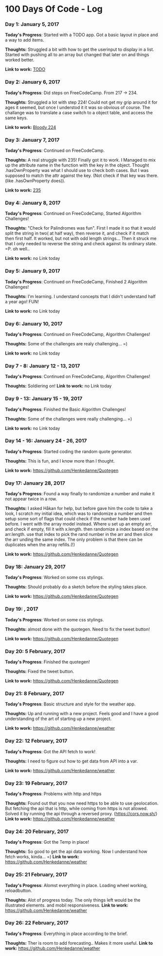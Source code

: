# 100 Days Of Code - Log

### Day 1: January 5, 2017


**Today's Progress**: Started with a TODO app. Got a basic layout in place and a way to add items.

**Thoughts:** Struggled a bit with how to get the userinput to display in a list. Started with pushing all to an array but changed that later on and things worked better. 

**Link to work:** [TODO](https://github.com/Henkedanne/TODO)

### Day 2: January 6, 2017


**Today's Progress**: Did steps on FreeCodeCamp. From 217 -> 234.

**Thoughts:** Struggled a lot with step 224! Could not get my grip around it for ages it seemed, but once I understod it it was so obvious of course. The challange was to translate a case switch to a object table, and access the same keys.

**Link to work:** [Bloody 224](https://github.com/Henkedanne/100-days-of-code/blob/master/exercise224)

### Day 3: January 7, 2017


**Today's Progress**: Continued on FreeCodeCamp. 

**Thoughts:** A real struggle with 235! Finally got it to work. I Managed to mix up the attribute name in the function with the key in the object. Thought .hasOwnProperty was what I should use to check both cases. But I was supposed to match the attr against the key. (Not check if that key was there. (like .hasOwnProperty does)).

**Link to work:** [235](https://github.com/Henkedanne/100-days-of-code/blob/master/235)

### Day 4: January 8, 2017


**Today's Progress**: Continued on FreeCodeCamp,  Started Algorithm Challenges!

**Thoughts:** "Check for Palindromes was fun". First I made it so that it would split the string in two( at half way), then reverse it, and check if it match then first half. It worked, but not with odd length strings... Then it struck me that I only needed to reverse the string and check against its ordinary state. =P. oh well.. 

**Link to work:** no Link today

### Day 5: January 9, 2017


**Today's Progress**: Continued on FreeCodeCamp,  Finished 2 Algorithm Challenges!

**Thoughts:** I'm learning. I understand concepts that I didn't understand half a year ago! FUN!

**Link to work:** no Link today

### Day 6: January 10, 2017


**Today's Progress**: Continued on FreeCodeCamp, Algorithm Challenges!

**Thoughts:** Some of the challenges are realy challenging... =)

**Link to work:** no Link today

### Day 7 - 8: January 12 - 13, 2017


**Today's Progress**: Continued on FreeCodeCamp, Algorithm Challenges!

**Thoughts:** Soldiering on!
**Link to work:** no Link today

### Day 9 - 13: January 15 - 19, 2017


**Today's Progress**: Finished the Basic Algorithm Challenges!

**Thoughts:** Some of the challenges were really challenging... =)

**Link to work:** no Link today


### Day 14 - 16: January 24 - 26, 2017


**Today's Progress**: Started coding the random quote generator.

**Thoughts:** This is fun, and I know more than I thought.

**Link to work:** https://github.com/Henkedanne/Quotegen

### Day 17: January 28, 2017


**Today's Progress**: Found a way finally to randomize a number and make it not appear twice in a row.

**Thoughts:** I asked Håkan for help, but before gave him the code to take a look, I scratch my initial idea, which was to randomize a number and then setup some sort of flags that could check if the number hade been used before. I went with the array model instead. Where u set up an empty arr, and check if empty, fill it with x.length. then randomize a index based on the arr.length. use that index to pick the rand number in the arr and then slice the arr unding the same index. 
The only problem is that there can be duplicates when the array refills.(!)

**Link to work:** https://github.com/Henkedanne/Quotegen

### Day 18: January 29, 2017
**Today's Progress**: Worked on some css stylings.

**Thoughts:** Should probably do a sketch before the styling takes place.

**Link to work:** https://github.com/Henkedanne/Quotegen

### Day 19: , 2017
**Today's Progress**: Worked on some css stylings.

**Thoughts:** almost done with the quotegen. Need to fix the tweet button!

**Link to work:** https://github.com/Henkedanne/Quotegen

### Day 20: 5 February, 2017
**Today's Progress**: Finished the quotegen!

**Thoughts:** Fixed the tweet button.

**Link to work:** https://github.com/Henkedanne/Quotegen

### Day 21: 8 February, 2017
**Today's Progress**: Basic structure and style for the weather app.

**Thoughts:** Up and running with a new project. Feels good and I have a good understanding of the art of starting up a new project.

**Link to work:** https://github.com/Henkedanne/weather

### Day 22: 12 February, 2017
**Today's Progress**: Got the API fetch to work!

**Thoughts:** I need to figure out how to get data from API into a var.

**Link to work:** https://github.com/Henkedanne/weather

### Day 23: 19 February, 2017
**Today's Progress**: Problems with http and https

**Thoughts:** Found out that you now need https to be able to use geolocation. But fetching the api that is http, while coming from https is not allowed. Solved it by running the api through a reversed proxy. (https://cors.now.sh/)
**Link to work:** https://github.com/Henkedanne/weather

### Day 24: 20 February, 2017
**Today's Progress**: Got the Temp in place!

**Thoughts:** So good to get the api data working. Now I understand how fetch works, kinda... =)
**Link to work:** https://github.com/Henkedanne/weather

### Day 25: 21 February, 2017
**Today's Progress**: Alomst everything in place. Loading wheel working, reloadbutton.

**Thoughts:** Alot of progress today. The only things left would be the illustrated elements. and mobil responsiveness.
**Link to work:** https://github.com/Henkedanne/weather
### Day 26: 22 February, 2017
**Today's Progress**: Everything in place according to the brief. 

**Thoughts:** Ther is room to add forecasting.. Makes it more useful.
**Link to work:** https://github.com/Henkedanne/weather

